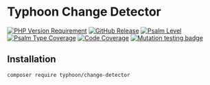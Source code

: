 # Typhoon Change Detector

[![PHP Version Requirement](https://img.shields.io/packagist/dependency-v/typhoon/change-detector/php)](https://packagist.org/packages/typhoon/change-detector)
[![GitHub Release](https://img.shields.io/github/v/release/typhoon-php/change-detector)](https://github.com/typhoon-php/change-detector/releases)
[![Psalm Level](https://shepherd.dev/github/typhoon-php/change-detector/level.svg)](https://shepherd.dev/github/typhoon-php/change-detector)
[![Psalm Type Coverage](https://shepherd.dev/github/typhoon-php/change-detector/coverage.svg)](https://shepherd.dev/github/typhoon-php/change-detector)
[![Code Coverage](https://codecov.io/gh/typhoon-php/change-detector/branch/0.4.x/graph/badge.svg)](https://codecov.io/gh/typhoon-php/change-detector/tree/0.4.x)
[![Mutation testing badge](https://img.shields.io/endpoint?style=flat&url=https%3A%2F%2Fbadge-api.stryker-mutator.io%2Fgithub.com%2Ftyphoon-php%2Fchange-detector%2F0.4.x)](https://dashboard.stryker-mutator.io/reports/github.com/typhoon-php/change-detector/0.4.x)

## Installation

```shell
composer require typhoon/change-detector
```
